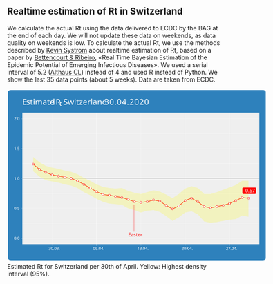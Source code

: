 <html>
  <head>
    <title>Realtime estimation of Rt</title>
    <meta charset="utf-8" />
    <meta http-equiv="expires" content="0">
  <style>
 /* FONTS */
 @import url("https://fonts.googleapis.com/css?family=Open+Sans+Condensed:300,700");
</style>
  </head>
  <body>
    <h2>Realtime estimation of Rt in Switzerland</h2>
    <div style="margin-bottom:1em;">We calculate the actual Rt using the data delivered to ECDC by the BAG at the end of each day. We will not update these data on weekends, as data quality on weekends is low. To calculate the actual Rt, we use the methods described by <a href="http://systrom.com/blog/the-metric-we-need-to-manage-covid-19/" target="_blank">Kevin Systrom</a> about realtime estimation of Rt, based on a paper by <a href="https://journals.plos.org/plosone/article?id=10.1371/journal.pone.0002185" target="_blank">Bettencourt & Ribeiro</a>, «Real Time Bayesian Estimation of the Epidemic Potential of Emerging Infectious Diseases». We used a serial interval of 5.2 (<a href="https://ispmbern.github.io/covid-19/swiss-epidemic-model/" target="_blank">Althaus CL</a>) instead of 4 and used R instead of Python. We show the last 35 data points (about 5 weeks). Data are taken from ECDC.</div>
    <div><img src="/images/rtch3004.svg" style="max-width:600px;"></div>
    <div style="font-size:1em;style:italic;">Estimated Rt for Switzerland per 30th of April. Yellow: Highest density interval (95%).</div>
